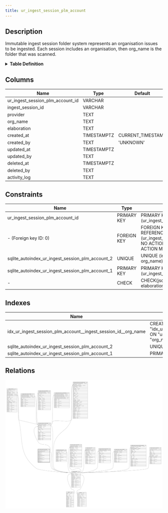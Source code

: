 ```yaml
---
title: ur_ingest_session_plm_account
---
```


## Description

Immutable ingest session folder system represents an organisation issues to be
ingested. Each session includes an organisation, then org_name is the folder
that was scanned.

<details>
<summary><strong>Table Definition</strong></summary>

```sql
CREATE TABLE "ur_ingest_session_plm_account" (
    "ur_ingest_session_plm_account_id" VARCHAR PRIMARY KEY NOT NULL,
    "ingest_session_id" VARCHAR NOT NULL,
    "provider" TEXT NOT NULL,
    "org_name" TEXT NOT NULL,
    "elaboration" TEXT CHECK(json_valid(elaboration) OR elaboration IS NULL),
    "created_at" TIMESTAMPTZ DEFAULT CURRENT_TIMESTAMP,
    "created_by" TEXT DEFAULT 'UNKNOWN',
    "updated_at" TIMESTAMPTZ,
    "updated_by" TEXT,
    "deleted_at" TIMESTAMPTZ,
    "deleted_by" TEXT,
    "activity_log" TEXT,
    FOREIGN KEY("ingest_session_id") REFERENCES "ur_ingest_session"("ur_ingest_session_id"),
    UNIQUE("ingest_session_id", "org_name")
)
```

</details>

## Columns

| Name                             | Type        | Default           | Nullable | Children                                                                                                              | Parents                                                                             | Comment                                                 |
| -------------------------------- | ----------- | ----------------- | -------- | --------------------------------------------------------------------------------------------------------------------- | ----------------------------------------------------------------------------------- | ------------------------------------------------------- |
| ur_ingest_session_plm_account_id | VARCHAR     |                   | false    | [ur_ingest_session_plm_acct_project](/surveilr/reference/db/surveilr-state-schema/ur_ingest_session_plm_acct_project) |                                                                                     | {"isSqlDomainZodDescrMeta":true,"isVarChar":true}       |
| ingest_session_id                | VARCHAR     |                   | false    |                                                                                                                       | [ur_ingest_session](/surveilr/reference/db/surveilr-state-schema/ur_ingest_session) | {"isSqlDomainZodDescrMeta":true,"isVarChar":true}       |
| provider                         | TEXT        |                   | false    |                                                                                                                       |                                                                                     |                                                         |
| org_name                         | TEXT        |                   | false    |                                                                                                                       |                                                                                     |                                                         |
| elaboration                      | TEXT        |                   | true     |                                                                                                                       |                                                                                     | {"isSqlDomainZodDescrMeta":true,"isJsonText":true}      |
| created_at                       | TIMESTAMPTZ | CURRENT_TIMESTAMP | true     |                                                                                                                       |                                                                                     |                                                         |
| created_by                       | TEXT        | 'UNKNOWN'         | true     |                                                                                                                       |                                                                                     |                                                         |
| updated_at                       | TIMESTAMPTZ |                   | true     |                                                                                                                       |                                                                                     |                                                         |
| updated_by                       | TEXT        |                   | true     |                                                                                                                       |                                                                                     |                                                         |
| deleted_at                       | TIMESTAMPTZ |                   | true     |                                                                                                                       |                                                                                     |                                                         |
| deleted_by                       | TEXT        |                   | true     |                                                                                                                       |                                                                                     |                                                         |
| activity_log                     | TEXT        |                   | true     |                                                                                                                       |                                                                                     | {"isSqlDomainZodDescrMeta":true,"isJsonSqlDomain":true} |

## Constraints

| Name                                             | Type        | Definition                                                                                                                             |
| ------------------------------------------------ | ----------- | -------------------------------------------------------------------------------------------------------------------------------------- |
| ur_ingest_session_plm_account_id                 | PRIMARY KEY | PRIMARY KEY (ur_ingest_session_plm_account_id)                                                                                         |
| - (Foreign key ID: 0)                            | FOREIGN KEY | FOREIGN KEY (ingest_session_id) REFERENCES ur_ingest_session (ur_ingest_session_id) ON UPDATE NO ACTION ON DELETE NO ACTION MATCH NONE |
| sqlite_autoindex_ur_ingest_session_plm_account_2 | UNIQUE      | UNIQUE (ingest_session_id, org_name)                                                                                                   |
| sqlite_autoindex_ur_ingest_session_plm_account_1 | PRIMARY KEY | PRIMARY KEY (ur_ingest_session_plm_account_id)                                                                                         |
| -                                                | CHECK       | CHECK(json_valid(elaboration) OR elaboration IS NULL)                                                                                  |

## Indexes

| Name                                                           | Definition                                                                                                                                        |
| -------------------------------------------------------------- | ------------------------------------------------------------------------------------------------------------------------------------------------- |
| idx_ur_ingest_session_plm_account__ingest_session_id__org_name | CREATE INDEX "idx_ur_ingest_session_plm_account__ingest_session_id__org_name" ON "ur_ingest_session_plm_account"("ingest_session_id", "org_name") |
| sqlite_autoindex_ur_ingest_session_plm_account_2               | UNIQUE (ingest_session_id, org_name)                                                                                                              |
| sqlite_autoindex_ur_ingest_session_plm_account_1               | PRIMARY KEY (ur_ingest_session_plm_account_id)                                                                                                    |

## Relations

![er](../../../../../assets/ur_ingest_session_plm_account.svg)

